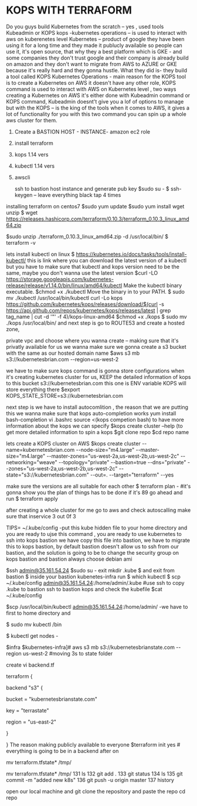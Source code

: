 # KOPS WITH TERRAFORM 

Do you guys build Kubernetes from the scratch – yes , used tools Kubeadmin or KOPS 
kops -kubernetes operations – is used to interact with aws on kuberenetes level 
Kubernetes – product of google they have been using it for a long time and they made it publucly available so people can use it, it's open source, that why they a best platform which is GKE - 
and some companies they don't trust google and their company is already build on amazon and they don't want to migrate from AWS to AZURE or GKE  because it's really hard and they gonna hustle.
What they did is- they build a tool called KOPS Kubernetes Operations  - main reason for the KOPS tool is to create a Kubernetes on AWS it doesn't have any other role, KOPS command is used to interact with AWS on Kubernetes level , two ways creating a Kubernetes on AWS it's either done with Kubeadmin command or KOPS command, Kubeadmin doesnt't  give you a lof of options to manage but with the KOPS – is the king of the tools when it comes to AWS, it gives a lot of functionality for you with this two command you can spin up a whole aws cluster for them. 


1) Create a BASTION HOST -  INSTANCE- amazon ec2 role 
2) install terraform 
3) kops 1.14 vers
4) kubectl 1.14 vers
5) awscli

    ssh to bastion host instance and generate pub key 
   $sudo su -
   $ ssh-keygen – leave everything black tap 4 times 

installing terraform on centos7 
$sudo yum update
$sudo yum install wget unzip
$ wget https://releases.hashicorp.com/terraform/0.10.3/terraform_0.10.3_linux_amd64.zip

$sudo unzip ./terraform_0.10.3_linux_amd64.zip -d /usr/local/bin/
$ terraform -v


  
lets install kubectl on linux 
 $ https://kubernetes.io/docs/tasks/tools/install-kubectl/  this is link where you can download the latest version of a kubectl but you have to make sure that kubectl and kops version need to be the same, maybe you don't wanna use the latest version 
 $curl -LO https://storage.googleapis.com/kubernetes-release/release/v1.14.0/bin/linux/amd64/kubectl 
Make the kubectl binary executable.
 $chmod +x ./kubectl
Move the binary in to your PATH.
$ sudo mv ./kubectl /usr/local/bin/kubectl
curl -Lo kops https://github.com/kubernetes/kops/releases/download/$(curl -s https://api.github.com/repos/kubernetes/kops/releases/latest | grep tag_name | cut -d '"' -f 4)/kops-linux-amd64
 $chmod +x ./kops
 $ sudo mv ./kops /usr/local/bin/
and next step is go to ROUTE53 and create a hosted zone,

private vpc and choose where you wanna create – making sure that it's privatly available for us 
  we wanna make sure we gonna create a s3 bucket with the same as our hosted domain name 
$aws s3 mb s3://kubernetesbrian.com --region=us-west-2
 
we have to make sure kops command is gonna store configurations when it's creating kubernetes cluster for us, KEEP the detailed information of kops to this bucket  s3://kubernetesbrian.com 
this one is ENV variable KOPS will store everything there 
$export KOPS_STATE_STORE=s3://kubernetesbrian.com 

next step is we have to install autocomlition , the reason that we are putting this we wanna make sure that kops auto-completion works 
yum install bash-completion 
vi .bashrc 
source  <(kops competion bash)
to have more information about the kops we can specify 
$kops create cluster –help  (to get more detailed information to spin a  kops 
$git clone repo
$cd repo name

lets create a KOPS cluster on AWS 
$kops create cluster --name=kubernetesbrian.com     --node-size="m4.large"   --master-size="m4.large"    --master-zones="us-west-2a,us-west-2b,us-west-2c"   --networking="weave"    --topology="private"         --bastion=true  --dns="private"      --zones="us-west-2a,us-west-2b,us-west-2c"    --state="s3://kubernetesbrian.com"      --out=.    --target="terraform"   --yes

make sure the versions are all suitable for each other
$ terraform plan    - #it's gonna show you the plan of things has to be done if it's 89 go ahead and run 
$ terraform apply 

after creating a whole cluster for me 
go to aws and check autoscalling make sure that inservice 3 out 0f 3

TIPS= ~/.kube/config -put this kube hidden file to your home directory and you are ready to ujse this command , you are ready to use kubernetes  to ssh into kops bastion we have copy this file into bastion, we have to migrate this to kops bastion, by default bastion doesn't allow us to ssh from our bastion, and the solution is going to be to change the security group on kops bastion 
and bastion always choose debian ami

$ssh admin@35.161.54.24
$sudo su -
exit 
mkdir .kube
$ and exit from bastion 
$ inside your bastion kubenetes-infra run 
$ which kubectl
$
scp ~/.kube/config  admin@35.161.54.24:/home/admin/.kube #use ssh to copy .kube to
 bastion 
ssh to bastion kops and check the kubefile
$cat ~/.kube/config 

$scp /usr/local/bin/kubectl  admin@35.161.54.24:/home/admin/ -we have to first to home directory and 

$ sudo mv kubectl /bin

$ kubectl get nodes - 

$infra 
$kubernetes-infra]# aws s3 mb s3://kubernetesbrianstate.com --region us-west-2 #moving 3s to state folder


create vi backend.tf 


terraform {


backend "s3" {

bucket = "kubernetesbrianstate.com"

key = "terrastate"

region = "us-east-2"

}

}
The reason making publicly available to everyone
$terraform init 
yes                       # everything is going to be in a backend after on 

mv terraform.tfstate* /tmp/

 mv terraform.tfstate* /tmp/
  131  ls
  132  git add .
  133  git status
  134  ls
  135  git commit -m "added new k8s"
  136  git push -u origin master
  137  history

open our local machine and git clone the repository and paste the repo
 cd repo 


